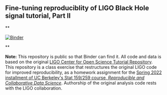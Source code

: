 ## Fine-tuning reproduciblity of LIGO Black Hole signal tutorial, Part II

**

[![Binder](https://mybinder.org/badge_logo.svg)](https://mybinder.org/v2/gh/UCB-stat-159-s22/hw06-qijackson5/main?labpath=index.ipynb)

**

**Note:** This repository is public so that Binder can find it. All code and data is based on the original [LIGO Center for Open Science Tutorial Repository](https://github.com/losc-tutorial/LOSC_Event_tutorial). This repository is a class exercise that restructures the original LIGO code for improved reproducibility, as a homework assignment for the [Spring 2022 installment of UC Berkeley's Stat 159/259 course, _Reproducible and Collaborative Data Science_](https://ucb-stat-159-s22.github.io). Authorship of the original analysis code rests with the LIGO collaboration.
